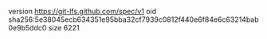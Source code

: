 version https://git-lfs.github.com/spec/v1
oid sha256:5e38045ecb634351e95bba32cf7939c0812f440e6f84e6c63214bab0e9b5ddc0
size 6221
